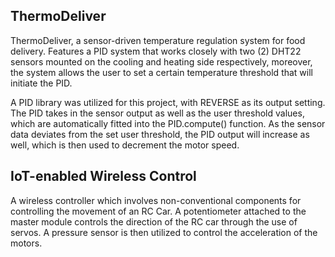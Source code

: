 ## ThermoDeliver
ThermoDeliver, a sensor-driven temperature regulation system for food delivery. Features a PID system that works closely with two (2) DHT22 sensors mounted on the cooling and heating side respectively, moreover, the system allows the user to set a certain temperature threshold that will initiate the PID.

A PID library was utilized for this project, with REVERSE as its output setting. The PID takes in the sensor output as well as the user threshold values, which are automatically fitted into the PID.compute() function. As the sensor data deviates from the set user threshold, the PID output will increase as well, which is then used to decrement the motor speed.

## IoT-enabled Wireless Control
A wireless controller which involves non-conventional components for controlling the movement of an RC Car. A potentiometer attached to the master module controls the direction of the RC car through the use of servos. A pressure sensor is then utilized to control the acceleration of the motors.
